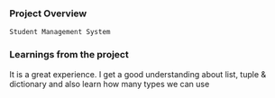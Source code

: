 ### Project Overview

    Student Management System


### Learnings from the project

 It is a great experience. I get a good understanding about list, tuple & dictionary and also learn how many types we can use 


